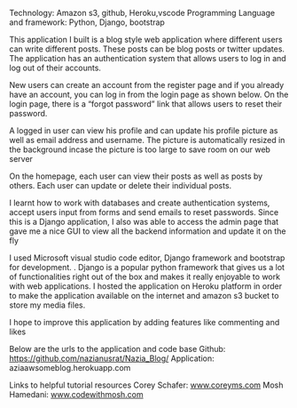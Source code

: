 Technology: Amazon s3, github, Heroku,vscode
Programming Language and framework: Python, Django, bootstrap

This application I built is a blog style web application where different users can write different posts. These posts can be blog posts or twitter updates.
The application has an authentication system that allows users to log in and log out of their accounts.

New users can create an account from  the register page and if you already have an account, you can log in from the login page as shown below.
On the login page, there is a “forgot password” link that allows users  to reset their password.

A logged in user can view his profile and can update his profile picture as well as email address and username. The picture is automatically resized in the background incase the picture is too large to save room on our web server

On the homepage, each user can view their posts as well as posts by others. Each user can update or delete their individual posts.

I learnt how to work with databases and create authentication systems, accept users input from forms and send emails to reset passwords. Since this is a Django application, I also was able to access the admin page that gave me a nice GUI to view all the backend information and update it on the fly

I used Microsoft visual studio code editor, Django framework and bootstrap for development. . Django is a popular python framework that gives us a lot of functionalities right out of the box and makes it really enjoyable to work with web applications.
I hosted the application on Heroku platform in order to make the application available on the internet and amazon s3 bucket to store my media files.

I hope to improve this application by adding features like commenting and likes 

Below are the urls to the application and code base
Github:  https://github.com/nazianusrat/Nazia_Blog/
Application: aziaawsomeblog.herokuapp.com

Links to helpful tutorial resources
Corey Schafer: www.coreyms.com
Mosh Hamedani: www.codewithmosh.com

